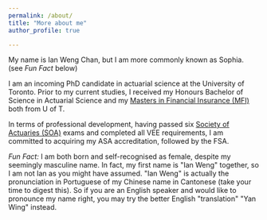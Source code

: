 ```yaml
---
permalink: /about/
title: "More about me"
author_profile: true

---
```


My name is Ian Weng Chan, but I am more commonly known as Sophia. (see *Fun Fact* below)

I am an incoming PhD candidate in actuarial science at the University of Toronto.
Prior to my current studies, I received my Honours Bachelor of Science in Actuarial Science and my [Masters in Financial Insurance (MFI)](https://mfi.utoronto.ca/)
both from U of T.

In terms of professional development, having passed six [Society of Actuaries (SOA)](https://www.soa.org/Canada) exams and completed all VEE requirements,
I am committed to acquiring my ASA accreditation, followed by the FSA.

*Fun Fact:* I am both born and self-recognised as female, despite my seemingly masculine name. In fact, my first name is "Ian Weng" together, so I am not Ian as you might have assumed. "Ian Weng" is actually the pronunciation in Portuguese of my Chinese name in Cantonese (take your time to digest this).  So if you are an English speaker and would like to pronounce my name right, you may try the better English "translation" "Yan Wing" instead.
